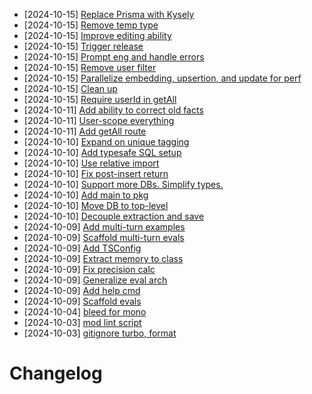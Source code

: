 - [2024-10-15] [Replace Prisma with Kysely](https://github.com/RubricLab/memory/commit/fed6f2022cb78052d4afbb1c63d95f40e7e01832)
- [2024-10-15] [Remove temp type](https://github.com/RubricLab/memory/commit/7edd19d51c8b3d0d9f8625e996e4818614e731dd)
- [2024-10-15] [Improve editing ability](https://github.com/RubricLab/memory/commit/c4e105be1a85152af88e77c9b41ef061660e7138)
- [2024-10-15] [Trigger release](https://github.com/RubricLab/memory/commit/cb0a86ef9092c626da76b2aa74fd497afaeb7601)
- [2024-10-15] [Prompt eng and handle errors](https://github.com/RubricLab/memory/commit/fd5267164d4af76b0ec26846cb0f54f906825f82)
- [2024-10-15] [Remove user filter](https://github.com/RubricLab/memory/commit/a879c56559e8cbbd82b317ed53d8c49cf0aab98d)
- [2024-10-15] [Parallelize embedding, upsertion, and update for perf](https://github.com/RubricLab/memory/commit/38f574d2ba7c00f74f9a97a8e21e05315b47f118)
- [2024-10-15] [Clean up](https://github.com/RubricLab/memory/commit/0d5f66305ae9c973f7667576b8b7a966c67acbd7)
- [2024-10-15] [Require userId in getAll](https://github.com/RubricLab/memory/commit/17a1f03ce3817a9aed9391380ff340db15214046)
- [2024-10-11] [Add ability to correct old facts](https://github.com/RubricLab/memory/commit/2fc23586e30ca4e5366cada37c2e04d8647db3e5)
- [2024-10-11] [User-scope everything](https://github.com/RubricLab/memory/commit/621f063252eff5d8999173494b4c17f223f0d903)
- [2024-10-11] [Add getAll route](https://github.com/RubricLab/memory/commit/71eb1f5d7afbb26390d2b2617081b46301e9022c)
- [2024-10-10] [Expand on unique tagging](https://github.com/RubricLab/memory/commit/3c550db0b9cce3ce9f54fc56ecc6716d8475b397)
- [2024-10-10] [Add typesafe SQL setup](https://github.com/RubricLab/memory/commit/9acd10a3be5e0335970ca8f551a03847e04fcdda)
- [2024-10-10] [Use relative import](https://github.com/RubricLab/memory/commit/2161e8cc919ac63da4b092b61ff811566417bc08)
- [2024-10-10] [Fix post-insert return](https://github.com/RubricLab/memory/commit/a79a936cff2baadbd5411caec354579b47d8c846)
- [2024-10-10] [Support more DBs. Simplify types.](https://github.com/RubricLab/memory/commit/c9500b038646adac4a4250b9956914bafbb53bea)
- [2024-10-10] [Add main to pkg](https://github.com/RubricLab/memory/commit/ef8082790fbd93c6ae2b4b47112bc1986dd8f0ab)
- [2024-10-10] [Move DB to top-level](https://github.com/RubricLab/memory/commit/67913408246413448008f902963eb5a288b963d8)
- [2024-10-10] [Decouple extraction and save](https://github.com/RubricLab/memory/commit/d5fd7c08eff9458b9775ef439b480cd38922759d)
- [2024-10-09] [Add multi-turn examples](https://github.com/RubricLab/memory/commit/a0e32260e510a3ef1312030fcb5e2685ac2bb300)
- [2024-10-09] [Scaffold multi-turn evals](https://github.com/RubricLab/memory/commit/ecb5531acef6a924b81684660150eeb71d93e704)
- [2024-10-09] [Add TSConfig](https://github.com/RubricLab/memory/commit/ed521824cc492e46adff6d38a994e18cc08166b2)
- [2024-10-09] [Extract memory to class](https://github.com/RubricLab/memory/commit/5e165608ffad822c5b77ee03f1dfc308dcb1787a)
- [2024-10-09] [Fix precision calc](https://github.com/RubricLab/memory/commit/52fc41e151c47e276c37a24b3489ba414d032a0b)
- [2024-10-09] [Generalize eval arch](https://github.com/RubricLab/memory/commit/bf80487850e840525a1521925a439d7d9fc8d638)
- [2024-10-09] [Add help cmd](https://github.com/RubricLab/memory/commit/9f35d0016dcd5d0f909cb77c2ea33ef70da60fb1)
- [2024-10-09] [Scaffold evals](https://github.com/RubricLab/memory/commit/3801514a795881c74ea225d02eeae001a07ee57a)
- [2024-10-04] [bleed for mono](https://github.com/RubricLab/memory/commit/6db7d39072c60714068bcb00b07bbf917d76b4b8)
- [2024-10-03] [mod lint script](https://github.com/RubricLab/memory/commit/e5a4392d2e7852f0d1424f730aa1316bfeb66f3b)
- [2024-10-03] [gitignore turbo, format](https://github.com/RubricLab/memory/commit/fd8aedfe7144de98f9a405305e3b82839084fab7)
# Changelog


